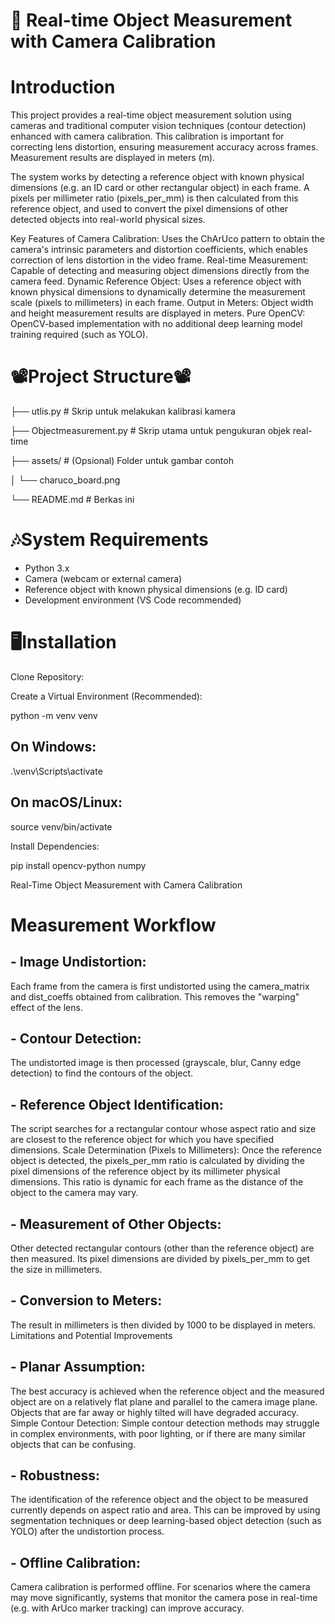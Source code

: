 # :rocket: Real-time Object Measurement with Camera Calibration

# Introduction
This project provides a real-time object measurement solution using cameras and traditional computer vision techniques (contour detection) enhanced with camera calibration. This calibration is important for correcting lens distortion, ensuring measurement accuracy across frames. Measurement results are displayed in meters (m).

The system works by detecting a reference object with known physical dimensions (e.g. an ID card or other rectangular object) in each frame. A pixels per millimeter ratio (pixels_per_mm) is then calculated from this reference object, and used to convert the pixel dimensions of other detected objects into real-world physical sizes.

Key Features of Camera Calibration: Uses the ChArUco pattern to obtain the camera's intrinsic parameters and distortion coefficients, which enables correction of lens distortion in the video frame. Real-time Measurement: Capable of detecting and measuring object dimensions directly from the camera feed. Dynamic Reference Object: Uses a reference object with known physical dimensions to dynamically determine the measurement scale (pixels to millimeters) in each frame. Output in Meters: Object width and height measurement results are displayed in meters. Pure OpenCV: OpenCV-based implementation with no additional deep learning model training required (such as YOLO).

# 📽️Project Structure📽️

├── utlis.py       # Skrip untuk melakukan kalibrasi kamera

├── Objectmeasurement.py        # Skrip utama untuk pengukuran objek real-time

├── assets/                   # (Opsional) Folder untuk gambar contoh

│   └── charuco_board.png

└── README.md                 # Berkas ini

# 🎶System Requirements
- Python 3.x
- Camera (webcam or external camera)
- Reference object with known physical dimensions (e.g. ID card)
- Development environment (VS Code recommended)

# 🖥️Installation
Clone Repository:

Create a Virtual Environment (Recommended):

python -m venv venv
##  On Windows:
.\venv\Scripts\activate
##  On macOS/Linux:
source venv/bin/activate

Install Dependencies:

pip install opencv-python numpy

Real-Time Object Measurement with Camera Calibration


# Measurement Workflow
## - Image Undistortion: 
Each frame from the camera is first undistorted using the camera_matrix and dist_coeffs obtained from calibration. This removes the "warping" effect of the lens.
## - Contour Detection: 
The undistorted image is then processed (grayscale, blur, Canny edge detection) to find the contours of the object.
## - Reference Object Identification: 
The script searches for a rectangular contour whose aspect ratio and size are closest to the reference object for which you have specified dimensions.
Scale Determination (Pixels to Millimeters): Once the reference object is detected, the pixels_per_mm ratio is calculated by dividing the pixel dimensions of the reference object by its millimeter physical dimensions. This ratio is dynamic for each frame as the distance of the object to the camera may vary.
## - Measurement of Other Objects: 
Other detected rectangular contours (other than the reference object) are then measured. Its pixel dimensions are divided by pixels_per_mm to get the size in millimeters.
## - Conversion to Meters: 
The result in millimeters is then divided by 1000 to be displayed in meters.
Limitations and Potential Improvements
## - Planar Assumption: 
The best accuracy is achieved when the reference object and the measured object are on a relatively flat plane and parallel to the camera image plane. Objects that are far away or highly tilted will have degraded accuracy.
Simple Contour Detection: 
Simple contour detection methods may struggle in complex environments, with poor lighting, or if there are many similar objects that can be confusing.
## - Robustness: 
The identification of the reference object and the object to be measured currently depends on aspect ratio and area. This can be improved by using segmentation techniques or deep learning-based object detection (such as YOLO) after the undistortion process.
## - Offline Calibration: 
Camera calibration is performed offline. For scenarios where the camera may move significantly, systems that monitor the camera pose in real-time (e.g. with ArUco marker tracking) can improve accuracy.
